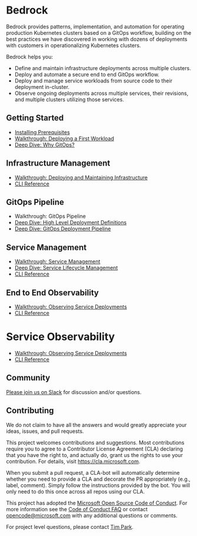# Bedrock

Bedrock provides patterns, implementation, and automation for operating production Kubernetes clusters based on a GitOps workflow, building on the best practices we have discovered in working with dozens of deployments with customers in operationalizing Kubernetes clusters.

Bedrock helps you:
* Define and maintain infrastructure deployments across multiple clusters.
* Deploy and automate a secure end to end GitOps workflow.
* Deploy and manage service workloads from source code to their deployment in-cluster.
* Observe ongoing deployments across multiple services, their revisions, and multiple clusters utilizing those services.

## Getting Started
* [Installing Prerequisites](./tools/prereqs/README.md)
* [Walkthrough: Deploying a First Workload](./docs/firstWorkload)
* [Deep Dive: Why GitOps?](./docs/why-gitops.md)

## Infrastructure Management
* [Walkthrough: Deploying and Maintaining Infrastructure](./docs/infrastructure.md)
* [CLI Reference](https://github.com/CatalystCode/spk/blob/master/guides/cloud-infra-management.md)

## GitOps Pipeline
* Walkthrough: GitOps Pipeline
* [Deep Dive: High Level Deployment Definitions](./docs/high-level-definitions.md)
* [Deep Dive: GitOps Deployment Pipeline](./docs/gitops-pipeline.md)

## Service Management
* [Walkthrough: Service Management](./docs/services.md)
* [Deep Dive: Service Lifecycle Management](https://github.com/CatalystCode/spk/blob/master/guides/building-helm-charts-for-spk.md)
* [CLI Reference](https://github.com/CatalystCode/spk/blob/master/guides/service-management.md)

## End to End Observability
* [Walkthrough: Observing Service Deployments](./docs/introspection.md)
* [CLI Reference](https://github.com/CatalystCode/spk/blob/master/guides/service-introspection.md)

# Service Observability
* [Walkthrough: Observing Service Deployments](./docs/introspection.md)
* [CLI Reference](https://github.com/CatalystCode/spk/blob/master/guides/service-introspection.md)

## Community

[Please join us on Slack](https://join.slack.com/t/bedrockco/shared_invite/enQtNjIwNzg3NTU0MDgzLWRiYzQxM2ZmZjQ2NGE2YjA2YTJmMjg3ZmJmOTQwOWY0MTU3NDVkNDJkZDUyMDExZjIxNTg5NWY3MTI3MzFiN2U) for discussion and/or questions.

## Contributing

We do not claim to have all the answers and would greatly appreciate your ideas, issues, and pull requests.

This project welcomes contributions and suggestions. Most contributions require you to agree to a
Contributor License Agreement (CLA) declaring that you have the right to, and actually do, grant us
the rights to use your contribution. For details, visit https://cla.microsoft.com.

When you submit a pull request, a CLA-bot will automatically determine whether you need to provide
a CLA and decorate the PR appropriately (e.g., label, comment). Simply follow the instructions
provided by the bot. You will only need to do this once across all repos using our CLA.

This project has adopted the [Microsoft Open Source Code of Conduct](https://opensource.microsoft.com/codeofconduct/).
For more information see the [Code of Conduct FAQ](https://opensource.microsoft.com/codeofconduct/faq/) or
contact [opencode@microsoft.com](mailto:opencode@microsoft.com) with any additional questions or comments.

For project level questions, please contact [Tim Park](mailto:tpark@microsoft.com).
